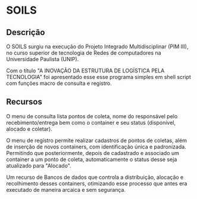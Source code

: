 # SOILS

## Descrição
O SOILS surgiu na execução do Projeto Integrado Multidisciplinar (PIM III), no curso superior de tecnologia de Redes de computadores na Universidade Paulista (UNIP).
 
Com o título "A INOVAÇÃO DA ESTRUTURA DE LOGÍSTICA PELA TECNOLOGIA" foi apresentado esse esse programa simples em shell script com funções macro de consulta e registro.

## Recursos
O menu de consulta lista pontos de coleta, nome do responsável pelo recebimento/entrega bem como o container e seu status (disponível, alocado e coletar).

O menu de registro permite realizar cadastros de pontos de coletas, além de inserção de novos containers, com identificação única e padronizada. Permitindo que posteriormente, depois de cadastrado e associado um container a um ponto de coleta, automaticamente o status desse seja atualizado para "Alocado".

Um recurso de Bancos de dados que controla a distribuição, alocação e recolhimento desses containers, otimizando esse processo que antes era executado de maneira arcaica e sem segurança. 
